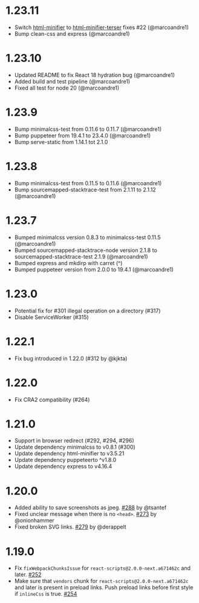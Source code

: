 # 1.23.11

- Switch [html-minifier]() to [html-minifier-terser]() fixes #22 (@marcoandre1)
- Bump clean-css and express (@marcoandre1)

# 1.23.10

- Updated README to fix React 18 hydration bug (@marcoandre1)
- Added build and test pipeline (@marcoandre1)
- Fixed all test for node 20 (@marcoandre1)

# 1.23.9

- Bump minimalcss-test from 0.11.6 to 0.11.7 (@marcoandre1)
- Bump puppeteer from 19.4.1 to 23.4.0 (@marcoandre1)
- Bump serve-static from 1.14.1 tot 2.1.0

# 1.23.8

- Bump minimalcss-test from 0.11.5 to 0.11.6 (@marcoandre1)
- Bump sourcemapped-stacktrace-test from 2.1.11 to 2.1.12 (@marcoandre1)

# 1.23.7

- Bumped minimalcss version 0.8.3 to minimalcss-test 0.11.5 (@marcoandre1)
- Bumped sourcemapped-stacktrace-node version 2.1.8 to sourcemapped-stacktrace-test 2.1.9 (@marcoandre1)
- Bumped express and mkdirp with carret (^)
- Bumped puppeteer version from 2.0.0 to 19.4.1 (@marcoandre1)

# 1.23.0

- Potential fix for #301 illegal operation on a directory (#317)
- Disable ServiceWorker (#315)

# 1.22.1

- Fix bug introduced in 1.22.0 (#312 by @kjkta)

# 1.22.0

- Fix CRA2 compatibility (#264)

# 1.21.0

- Support in browser redirect (#292, #294, #296)
- Update dependency minimalcss to v0.8.1 (#300)
- Update dependency html-minifier to v3.5.21
- Update dependency puppeteerto ^v1.8.0
- Update dependency express to v4.16.4

# 1.20.0

- Added ability to save screenshots as jpeg. [#288](https://github.com/stereobooster/react-snap/pull/288) by @tsantef
- Fixed unclear message when there is no `<head>`. [#273](https://github.com/stereobooster/react-snap/pull/273) by @onionhammer
- Fixed broken SVG links. [#279](https://github.com/stereobooster/react-snap/pull/279) by @derappelt

# 1.19.0

- Fix `fixWebpackChunksIssue` for `react-scripts@2.0.0-next.a671462c` and later. [#252](https://github.com/stereobooster/react-snap/pull/252)
- Make sure that `vendors` chunk for `react-scripts@2.0.0-next.a671462c` and later is present in preload links. Push preload links before first style if `inlineCss` is true. [#254](https://github.com/stereobooster/react-snap/pull/254)
